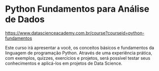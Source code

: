 # Python Fundamentos para Análise de Dados
https://www.datascienceacademy.com.br/course?courseid=python-fundamentos

Este curso irá apresentar a você, os conceitos básicos e fundamentos da linguagem de programação Python. Através de uma experiência prática, com exemplos, quizzes, exercícios e projetos, será possível testar seus conhecimentos e aplicá-los em projetos de Data Science.
